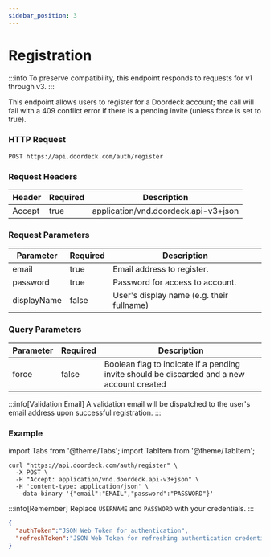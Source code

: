 ```yaml
---
sidebar_position: 3
---
```


# Registration

:::info
To preserve compatibility, this endpoint responds to requests for v1 through v3.
:::

This endpoint allows users to register for a Doordeck account; the call will fail with a 409 conflict error if there is 
a pending invite (unless force is set to true).

### HTTP Request

`POST https://api.doordeck.com/auth/register`

### Request Headers

| Header | Required | Description                          |
|--------|----------|--------------------------------------|
| Accept | true     | application/vnd.doordeck.api-v3+json |

### Request Parameters

| Parameter   | Required | Description                               |
|-------------|----------|-------------------------------------------|
| email       | true     | Email address to register.                |
| password    | true     | Password for access to account.           |
| displayName | false    | User's display name (e.g. their fullname) |

### Query Parameters

| Parameter | Required | Description                                                                                |
|-----------|----------|--------------------------------------------------------------------------------------------|
| force     | false    | Boolean flag to indicate if a pending invite should be discarded and a new account created |

:::info[Validation Email]
A validation email will be dispatched to the user's email address upon successful registration.
:::

### Example

import Tabs from '@theme/Tabs';
import TabItem from '@theme/TabItem';

<Tabs>
<TabItem value="request" label="Request">

```shell showLineNumbers title="CURL"
curl "https://api.doordeck.com/auth/register" \
  -X POST \
  -H "Accept: application/vnd.doordeck.api-v3+json" \
  -H 'content-type: application/json' \
  --data-binary '{"email":"EMAIL","password":"PASSWORD"}'
```

:::info[Remember]
Replace `USERNAME` and `PASSWORD` with your credentials.
:::

</TabItem>
<TabItem value="response" label="Response">

```json showLineNumbers title="JSON"
{
  "authToken":"JSON Web Token for authentication",
  "refreshToken":"JSON Web Token for refreshing authentication credentials"
}
```

</TabItem>
</Tabs>
